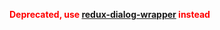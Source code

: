 <b style="color:red">Deprecated, use [redux-dialog-wrapper](https://www.npmjs.com/package/redux-dialog-wrapper) instead</b>